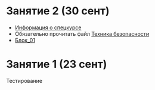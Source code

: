 # Занятие 2 (30 сент)
* [Информация о спецкурсе](./Доп_файлы/Информация_о_спецкурсе.md)
* Обязательно прочитать файл [Техника безопасности](./Доп_файлы/Техника_безопасности.md)
* [Блок_01](./Блоки_заданий/Блок_01)

# Занятие 1 (23 сент)
Тестирование
